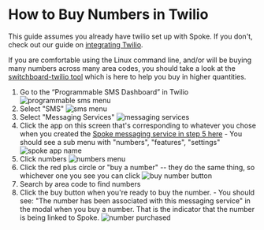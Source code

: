 # How to Buy Numbers in Twilio

This guide assumes you already have twilio set up with Spoke. If you don't, check out our guide on [integrating Twilio](https://github.com/MoveOnOrg/Spoke/blob/main/docs/HOWTO_INTEGRATE_TWILIO.md).

If you are comfortable using the Linux command line, and/or will be buying many numbers across many area codes, you should take a look at the [switchboard-twilio tool](https://github.com/MoveOnOrg/switchboard-twilio) which is here to help you buy in higher quantities.

1. Go to the “Programmable SMS Dashboard” in Twilio
   ![programmable sms menu](images/twilio_number_buying_guide/programmable_sms_menu.png "Programmable SMS Menu")
2. Select "SMS"
   ![sms menu](images/twilio_number_buying_guide/sms_menu.png "SMS Menu")
3. Select "Messaging Services"
   ![messaging services](images/twilio_number_buying_guide/messaging_services.png "SMS Menu")
4. Click the app on this screen that's corresponding to whatever you chose when you created the [Spoke messaging service in step 5 here](https://github.com/MoveOnOrg/Spoke/blob/main/docs/HOWTO_INTEGRATE_TWILIO.md) - You should see a sub menu with "numbers", "features", "settings"
   ![spoke app name](images/twilio_number_buying_guide/spoke_app_name.png "Click your app")
5. Click numbers
   ![numbers menu](images/twilio_number_buying_guide/numbers_menu.png "Numbers Menu")
6. Click the red plus circle or "buy a number" -- they do the same thing, so whichever one you see you can click
   ![buy number button](images/twilio_number_buying_guide/buy_number_button.png "Buy Number Button")
7. Search by area code to find numbers
8. Click the buy button when you're ready to buy the number. - You should see: "The number has been associated with this messaging service" in the modal when you buy a number. That is the indicator that the number is being linked to Spoke.
   ![number purchased](images/twilio_number_buying_guide/blurred_number_purchased.png "Number Purchased")

